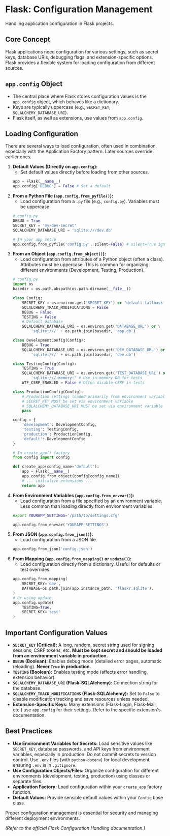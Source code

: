 # Flask: Configuration Management

Handling application configuration in Flask projects.

## Core Concept

Flask applications need configuration for various settings, such as secret keys, database URIs, debugging flags, and extension-specific options. Flask provides a flexible system for loading configuration from different sources.

## `app.config` Object

*   The central place where Flask stores configuration values is the `app.config` object, which behaves like a dictionary.
*   Keys are typically uppercase (e.g., `SECRET_KEY`, `SQLALCHEMY_DATABASE_URI`).
*   Flask itself, as well as extensions, use values from `app.config`.

## Loading Configuration

There are several ways to load configuration, often used in combination, especially with the Application Factory pattern. Later sources override earlier ones.

1.  **Default Values (Directly on `app.config`):**
    *   Set default values directly before loading from other sources.
    ```python
    app = Flask(__name__)
    app.config['DEBUG'] = False # Set a default
    ```
2.  **From a Python File (`app.config.from_pyfile()`):**
    *   Load configuration from a `.py` file (e.g., `config.py`). Variables must be uppercase.
    ```python
    # config.py
    DEBUG = True
    SECRET_KEY = 'my-dev-secret'
    SQLALCHEMY_DATABASE_URI = 'sqlite:///dev.db'
    ```
    ```python
    # In your app setup
    app.config.from_pyfile('config.py', silent=False) # silent=True ignores file-not-found errors
    ```
3.  **From an Object (`app.config.from_object()`):**
    *   Load configuration from attributes of a Python object (often a class). Attributes must be uppercase. This is common for organizing different environments (Development, Testing, Production).
    ```python
    # config.py
    import os
    basedir = os.path.abspath(os.path.dirname(__file__))

    class Config:
        SECRET_KEY = os.environ.get('SECRET_KEY') or 'default-fallback-key'
        SQLALCHEMY_TRACK_MODIFICATIONS = False
        DEBUG = False
        TESTING = False
        # Default database
        SQLALCHEMY_DATABASE_URI = os.environ.get('DATABASE_URL') or \
            'sqlite:///' + os.path.join(basedir, 'app.db')

    class DevelopmentConfig(Config):
        DEBUG = True
        SQLALCHEMY_DATABASE_URI = os.environ.get('DEV_DATABASE_URL') or \
            'sqlite:///' + os.path.join(basedir, 'dev.db')

    class TestingConfig(Config):
        TESTING = True
        SQLALCHEMY_DATABASE_URI = os.environ.get('TEST_DATABASE_URL') or \
            'sqlite:///:memory:' # Use in-memory DB for tests
        WTF_CSRF_ENABLED = False # Often disable CSRF in tests

    class ProductionConfig(Config):
        # Production settings loaded primarily from environment variables
        # SECRET_KEY MUST be set via environment variable
        # SQLALCHEMY_DATABASE_URI MUST be set via environment variable
        pass

    config = {
        'development': DevelopmentConfig,
        'testing': TestingConfig,
        'production': ProductionConfig,
        'default': DevelopmentConfig
    }
    ```
    ```python
    # In create_app() factory
    from config import config

    def create_app(config_name='default'):
        app = Flask(__name__)
        app.config.from_object(config[config_name])
        # ... initialize extensions ...
        return app
    ```
4.  **From Environment Variables (`app.config.from_envvar()`):**
    *   Load configuration from a file specified by an environment variable. Less common than loading directly from environment variables.
    ```bash
    export YOURAPP_SETTINGS='/path/to/settings.cfg'
    ```
    ```python
    app.config.from_envvar('YOURAPP_SETTINGS')
    ```
5.  **From JSON (`app.config.from_json()`):**
    *   Load configuration from a JSON file.
    ```python
    app.config.from_json('config.json')
    ```
6.  **From Mapping (`app.config.from_mapping()` or `update()`):**
    *   Load configuration directly from a dictionary. Useful for defaults or test overrides.
    ```python
    app.config.from_mapping(
        SECRET_KEY='dev',
        DATABASE=os.path.join(app.instance_path, 'flaskr.sqlite'),
    )
    # Or using update
    app.config.update(
        TESTING=True,
        SECRET_KEY='test'
    )
    ```

## Important Configuration Values

*   **`SECRET_KEY` (Critical):** A long, random, secret string used for signing sessions, CSRF tokens, etc. **Must be kept secret and should be loaded from an environment variable in production.**
*   **`DEBUG` (Boolean):** Enables debug mode (detailed error pages, automatic reloading). **Never `True` in production.**
*   **`TESTING` (Boolean):** Enables testing mode (affects error handling, extension behavior).
*   **`SQLALCHEMY_DATABASE_URI` (Flask-SQLAlchemy):** Connection string for the database.
*   **`SQLALCHEMY_TRACK_MODIFICATIONS` (Flask-SQLAlchemy):** Set to `False` to disable modification tracking and save resources unless needed.
*   **Extension-Specific Keys:** Many extensions (Flask-Login, Flask-Mail, etc.) use `app.config` for their settings. Refer to the specific extension's documentation.

## Best Practices

*   **Use Environment Variables for Secrets:** Load sensitive values like `SECRET_KEY`, database passwords, and API keys from environment variables, especially in production. Do not commit secrets to version control. Use `.env` files (with `python-dotenv`) for local development, ensuring `.env` is in `.gitignore`.
*   **Use Configuration Objects/Files:** Organize configuration for different environments (development, testing, production) using classes or separate files.
*   **Application Factory:** Load configuration within your `create_app` factory function.
*   **Default Values:** Provide sensible default values within your `Config` base class.

Proper configuration management is essential for security and managing different deployment environments.

*(Refer to the official Flask Configuration Handling documentation.)*